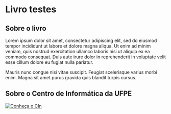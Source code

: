 # Livro testes

## Sobre o livro

Lorem ipsum dolor sit amet, consectetur adipiscing elit, sed do eiusmod tempor incididunt ut labore et dolore magna aliqua. Ut enim ad minim veniam, quis nostrud exercitation ullamco laboris nisi ut aliquip ex ea commodo consequat. Duis aute irure dolor in reprehenderit in voluptate velit esse cillum dolore eu fugiat nulla pariatur.

Mauris nunc congue nisi vitae suscipit. Feugiat scelerisque varius morbi enim. Magna sit amet purus gravida quis blandit turpis cursus.

## Sobre o Centro de Informática da UFPE 

[![Conheça o CIn](https://res.cloudinary.com/marcomontalbano/image/upload/v1593400899/video_to_markdown/images/youtube--dhh9zcA6Xwk-c05b58ac6eb4c4700831b2b3070cd403.jpg)](https://www.youtube.com/watch?v=dhh9zcA6Xwk "Conheça o CIn")

